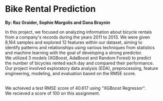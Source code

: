 # Bike Rental Prediction
**By: Raz Graider, Sophie Margolis and Dana Braynin**

In this project, we focused on analyzing information about bicycle rentals from a company's records during the years 2011 to 2013. We were given 8,164 samples and explored 12 features within our dataset, aiming to identify patterns and relationships using various techniques from statistics and machine learning with the goal of developing a strong predictor.<br>
We utilized 3 models (XGBoost, AdaBoost and Random Forest) to predict the number of bicycles rented each day and compared their performance. Our project involved exploratory data analysis (EDA), preprocessing, feature engineering, modeling, and evaluation based on the RMSE score.<br><br>

We achieved a test RMSE score of 40.617 using "XGBoost Regressor".<br>
We recieved a score of 100 on this assignment.
